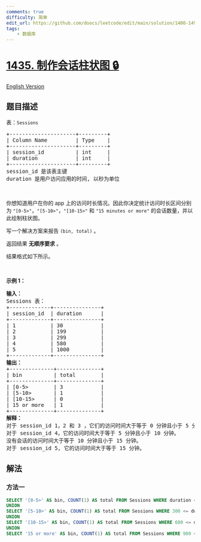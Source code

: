 ```yaml
---
comments: true
difficulty: 简单
edit_url: https://github.com/doocs/leetcode/edit/main/solution/1400-1499/1435.Create%20a%20Session%20Bar%20Chart/README.md
tags:
    - 数据库
---
```


<!-- problem:start -->

# [1435. 制作会话柱状图 🔒](https://leetcode.cn/problems/create-a-session-bar-chart)

[English Version](/solution/1400-1499/1435.Create%20a%20Session%20Bar%20Chart/README_EN.md)

## 题目描述

<!-- description:start -->

<p>表：<code>Sessions</code></p>

<pre>
+---------------------+---------+
| Column Name         | Type    |
+---------------------+---------+
| session_id          | int     |
| duration            | int     |
+---------------------+---------+
session_id 是该表主键
duration 是用户访问应用的时间, 以秒为单位
</pre>

<p>&nbsp;</p>

<p>你想知道用户在你的 app 上的访问时长情况。因此你决定统计访问时长区间分别为 <code>"[0-5&gt;"</code>，<code>"[5-10&gt;"</code>，<code>"[10-15&gt;"</code>&nbsp;和&nbsp;<code>"15&nbsp;minutes&nbsp;or more"</code>&nbsp;的会话数量，并以此绘制柱状图。</p>

<p>写一个解决方案来报告 <code>(bin, total)</code> 。</p>

<p>返回结果 <strong>无顺序要求</strong> 。</p>

<p>结果格式如下所示。</p>

<p>&nbsp;</p>

<p><strong>示例 1：</strong></p>

<pre>
<strong>输入：</strong>
Sessions 表：
+-------------+---------------+
| session_id  | duration      |
+-------------+---------------+
| 1           | 30            |
| 2           | 199           |
| 3           | 299           |
| 4           | 580           |
| 5           | 1000          |
+-------------+---------------+
<strong>输出：</strong>
+--------------+--------------+
| bin          | total        |
+--------------+--------------+
| [0-5&gt;        | 3            |
| [5-10&gt;       | 1            |
| [10-15&gt;      | 0            |
| 15 or more   | 1            |
+--------------+--------------+
<strong>解释：</strong>
对于 session_id 1，2 和 3 ，它们的访问时间大于等于 0 分钟且小于 5 分钟。
对于 session_id 4，它的访问时间大于等于 5 分钟且小于 10 分钟。
没有会话的访问时间大于等于 10 分钟且小于 15 分钟。
对于 session_id 5, 它的访问时间大于等于 15 分钟。
</pre>

<!-- description:end -->

## 解法

<!-- solution:start -->

### 方法一

<!-- tabs:start -->

```sql
SELECT '[0-5>' AS bin, COUNT(1) AS total FROM Sessions WHERE duration < 300
UNION
SELECT '[5-10>' AS bin, COUNT(1) AS total FROM Sessions WHERE 300 <= duration AND duration < 600
UNION
SELECT '[10-15>' AS bin, COUNT(1) AS total FROM Sessions WHERE 600 <= duration AND duration < 900
UNION
SELECT '15 or more' AS bin, COUNT(1) AS total FROM Sessions WHERE 900 <= duration;
```

<!-- tabs:end -->

<!-- solution:end -->

<!-- problem:end -->
